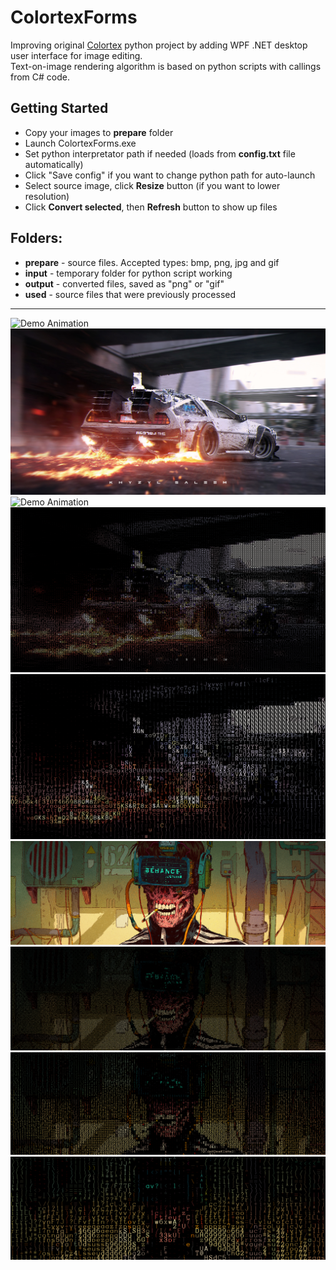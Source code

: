 # ColortexForms
Improving original [Colortex](https://github.com/IgorZyktin/Colortex) python project by adding WPF .NET desktop user interface for image editing.  
Text-on-image rendering algorithm is based on python scripts with callings from C# code.
## Getting Started
- Copy your images to **prepare** folder
- Launch ColortexForms.exe
- Set python interpretator path if needed (loads from **config.txt** file automatically)
- Click "Save config" if you want to change python path for auto-launch
- Select source image, click **Resize** button (if you want to lower resolution)
- Click **Convert selected**, then **Refresh** button to show up files
## Folders:
- **prepare** - source files. Accepted types: bmp, png, jpg and gif
- **input** - temporary folder for python script working
- **output** - converted files, saved as "png" or "gif"
- **used** - source files that were previously processed
---
![Demo Animation](/img/Preview.gif?raw=true)
![Demo Animation](/img/1.jpg?raw=true)
![Demo Animation](/img/2.png?raw=true)
![Demo Animation](/img/3.png?raw=true)
![Demo Animation](/img/4.png?raw=true)
![Demo Animation](/img/5.jpg?raw=true)
![Demo Animation](/img/6.png?raw=true)
![Demo Animation](/img/7.png?raw=true)
![Demo Animation](/img/8.png?raw=true)
